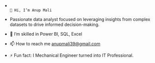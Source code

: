 -                                                                                     👋 Hi, I’m Anup Mali 
- Passionate data analyst focused on leveraging insights from complex datasets to drive informed decision-making.
- 👀 I’m skilled in Power BI, SQL, Excel
  
- 📫 How to reach me anupmali39@gmail.com

- ⚡ Fun fact: I Mechanical Engineer turned into IT Professional.

  
<!---
Anup76/Anup76 is a ✨ special ✨ repository because its `README.md` (this file) appears on your GitHub profile.
You can click the Preview link to take a look at your changes.
--->
